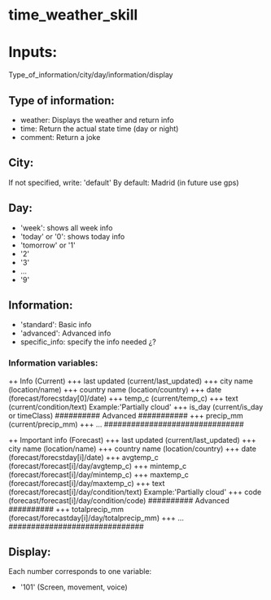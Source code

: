 # time_weather_skill

# Inputs:
Type_of_information/city/day/information/display

## Type of information:
+ weather: Displays the weather and return info
+ time: Return the actual state time (day or night)
+ comment: Return a joke

## City:
If not specified, write: 'default'
By default: Madrid (in future use gps)

## Day:
+ 'week': shows all week info
+ 'today' or '0': shows today info
+ 'tomorrow' or '1'
+ '2'
+ '3'
+ ...
+ '9'

## Information:
+ 'standard': Basic info
+ 'advanced': Advanced info
+ specific_info: specify the info needed ¿?

### Information variables:
++ Info (Current)
+++ last updated (current/last_updated)
+++ city name (location/name)
+++ country name (location/country)
+++ date (forecast/forecstday[0]/date)
+++ temp_c (current/temp_c)
+++ text (current/condition/text) Example:'Partially cloud'
+++ is_day (current/is_day or timeClass)
########## Advanced ###########
+++ precip_mm (current/precip_mm)
+++ ...
###############################

++ Important info (Forecast)
+++ last updated (current/last_updated)
+++ city name (location/name)
+++ country name (location/country)
+++ date (forecast/forecstday[i]/date)
+++ avgtemp_c (forecast/forecast[i]/day/avgtemp_c)
+++ mintemp_c (forecast/forecast[i]/day/mintemp_c)
+++ maxtemp_c (forecast/forecast[i]/day/maxtemp_c)
+++ text (forecast/forecast[i]/day/condition/text) Example:'Partially cloud'
+++ code (forecast/forecast[i]/day/condition/code)
########## Advanced ##########
+++ totalprecip_mm (forecast/forecastday[i]/day/totalprecip_mm)
+++ ...
##############################

## Display:
Each number corresponds to one variable:
+ '101' (Screen, movement, voice)